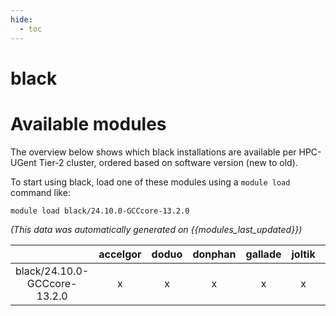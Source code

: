 ```yaml
---
hide:
  - toc
---
```


black
=====

# Available modules


The overview below shows which black installations are available per HPC-UGent Tier-2 cluster, ordered based on software version (new to old).

To start using black, load one of these modules using a `module load` command like:

```shell
module load black/24.10.0-GCCcore-13.2.0
```

*(This data was automatically generated on {{modules_last_updated}})*  

| |accelgor|doduo|donphan|gallade|joltik|litleo|shinx|
| :---: | :---: | :---: | :---: | :---: | :---: | :---: | :---: |
|black/24.10.0-GCCcore-13.2.0|x|x|x|x|x|x|x|
